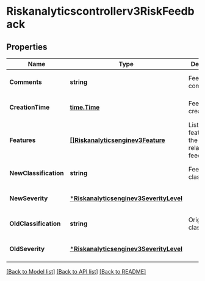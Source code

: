 # Riskanalyticscontrollerv3RiskFeedback

## Properties
Name | Type | Description | Notes
------------ | ------------- | ------------- | -------------
**Comments** | **string** | Feedback comments. | [optional] [default to null]
**CreationTime** | [**time.Time**](time.Time.md) | Feedback creation time. | [optional] [default to null]
**Features** | [**[]Riskanalyticsenginev3Feature**](riskanalyticsenginev3Feature.md) | List of features for the risk that related to this feedback. | [optional] [default to null]
**NewClassification** | **string** | Feedback classification. | [optional] [default to null]
**NewSeverity** | [***Riskanalyticsenginev3SeverityLevel**](riskanalyticsenginev3SeverityLevel.md) |  | [optional] [default to null]
**OldClassification** | **string** | Original classification. | [optional] [default to null]
**OldSeverity** | [***Riskanalyticsenginev3SeverityLevel**](riskanalyticsenginev3SeverityLevel.md) |  | [optional] [default to null]

[[Back to Model list]](../README.md#documentation-for-models) [[Back to API list]](../README.md#documentation-for-api-endpoints) [[Back to README]](../README.md)


